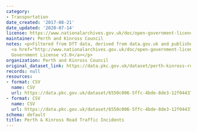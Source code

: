 ```yaml
---
category:
- Transportation
date_created: '2017-08-21'
date_updated: '2020-07-14'
license: https://www.nationalarchives.gov.uk/doc/open-government-licence/version/3/
maintainer: Perth and Kinross Council
notes: <p>Filtered from DfT data, derived from data.gov.uk and published under the
  <a href="http://www.nationalarchives.gov.uk/doc/open-government-licence/version/3/">Open
  Government License v3.0</a></p>
organization: Perth and Kinross Council
original_dataset_link: https://data.pkc.gov.uk/dataset/perth-kinross-road-incidents-2015
records: null
resources:
- format: CSV
  name: CSV
  url: https://data.pkc.gov.uk/dataset/6550c006-5ffc-4bde-8de3-12f04437daa8/resource/68e2917d-5e7b-4a2d-a640-0e4b0da55637/download/pkc-road-collisions-short-2015.csv
- format: CSV
  name: CSV
  url: https://data.pkc.gov.uk/dataset/6550c006-5ffc-4bde-8de3-12f04437daa8/resource/97f9c0e2-4565-4134-9477-fc027cf9efd5/download/2016-road-accident-data-perth-and-kinross.csv
schema: default
title: Perth & Kinross Road Traffic Incidents
---
```

